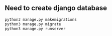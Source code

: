 ## Need to create django database
```python
python3 manage.py makemigrations
python3 manage.py migrate
python3 manage.py runserver
